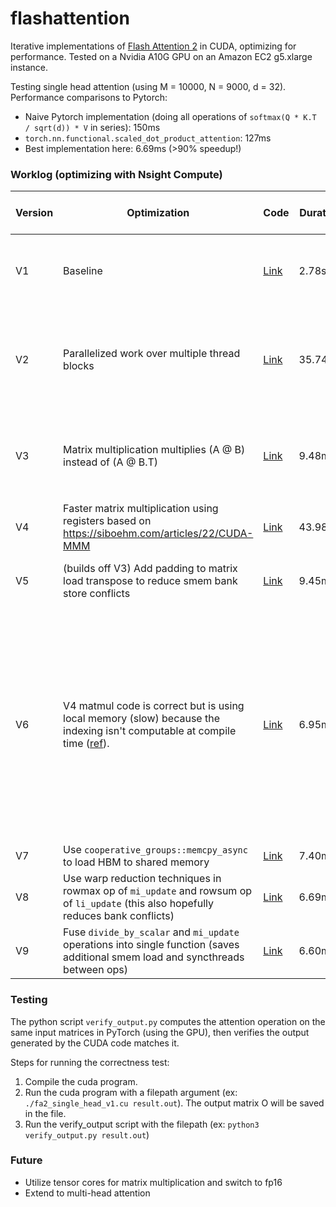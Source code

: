 # flashattention

Iterative implementations of [Flash Attention 2](https://arxiv.org/abs/2307.08691) in CUDA, optimizing for performance. Tested on a Nvidia A10G GPU on an Amazon EC2 g5.xlarge instance.

Testing single head attention (using M = 10000, N = 9000, d = 32). Performance comparisons to Pytorch:
- Naive Pytorch implementation (doing all operations of `softmax(Q * K.T / sqrt(d)) * V` in series): 150ms
- `torch.nn.functional.scaled_dot_product_attention`: 127ms
- Best implementation here: 6.69ms (>90% speedup!)

### Worklog (optimizing with Nsight Compute)

| Version | Optimization | Code | Duration | Compute Throughput % | Memory Throughput % | Notes |
| - | - | - | - | - | - | - |
| V1 | Baseline | [Link](./fa2_single_head_v1.cu) | 2.78s | 0.27% | 1.19% | Estimated speedup 98.75% since only 1 of 80 SMs being used. Compiling with `nvcc -o fa2_single_head_v1 fa2_single_head_v1.cu -lineinfo`.
| V2 | Parallelized work over multiple thread blocks | [Link](./fa2_single_head_v2.cu) | 35.74ms | 21.04% | 92.73% | Uncoalesced shared accesses est speedup 86.73%, shared load bank conflicts est speedup 78.20%, L1TEX local store access pattern est speedup 74.97%. Matrix multiplication is primary memory overhead.
| V3 | Matrix multiplication multiplies (A @ B) instead of (A @ B.T) | [Link](./fa2_single_head_v3.cu) | 9.48ms | 79.28% | 79.28% | L1TEX local store access pattern est speedup 55.43%; Memory I/O causing warp stalls. `matrix_block_load_transpose()` seems to have a big memory overhead.
| V4 | Faster matrix multiplication using registers based on https://siboehm.com/articles/22/CUDA-MMM | [Link](./fa2_single_head_v4.cu) | 43.98ms | 53.32% | 53.32% | Why is this slower than V3? Seems to be using local memory not registers.
| V5 | (builds off V3) Add padding to matrix load transpose to reduce smem bank store conflicts | [Link](./fa2_single_head_v5.cu) | 9.45ms | 79.61% | 79.61% | Matrix multiplication needs to be improved. li_update and mi_update also have excessive L1 wavefronts.
| V6 | V4 matmul code is correct but is using local memory (slow) because the indexing isn't computable at compile time ([ref](https://forums.developer.nvidia.com/t/nvcc-chooses-to-use-local-memory-while-there-is-a-lot-of-registers-it-can-use/198870)). | [Link](./fa2_single_head_v6.cu) | 6.95ms | 68.04% | 68.04% | Threads per block reduced to 512 to allow for more register space (only 64k per thread block, according to [technical specifications](https://docs.nvidia.com/cuda/cuda-c-programming-guide/index.html#features-and-technical-specifications)). However matmul is much faster so this is worth doing. New compile command: `nvcc -o fa2_single_head_v5 fa2_single_head_v5.cu -lineinfo -Xptxas -v -O3 -maxrregcount 128` to utilize as many registers as possible. Tried various blocktiling sizes (constant T), T=4 has best performance. Adding optimizations from V5 doesn't seem to help anymore - this builds off of V4.
| V7 | Use `cooperative_groups::memcpy_async` to load HBM to shared memory | [Link](./fa2_single_head_v7.cu) | 7.40ms | 63.93% | 63.93% | Async memory seems to be slower, unsure why.
| V8 | Use warp reduction techniques in rowmax op of `mi_update` and rowsum op of `li_update` (this also hopefully reduces bank conflicts) | [Link](./fa2_single_head_v8.cu) | 6.69ms | 72.99% | 72.99% | 
| V9 | Fuse `divide_by_scalar` and `mi_update` operations into single function (saves additional smem load and syncthreads between ops) | [Link](./fa2_single_head_v9.cu) | 6.60ms | 73.59% | 73.59% | 

### Testing

The python script `verify_output.py` computes the attention operation on the same input matrices in PyTorch (using the GPU), then verifies the output generated by the CUDA code matches it.

Steps for running the correctness test:
1. Compile the cuda program.
1. Run the cuda program with a filepath argument (ex: `./fa2_single_head_v1.cu result.out`). The output matrix O will be saved in the file.
2. Run the verify_output script with the filepath (ex: `python3 verify_output.py result.out`)

### Future
- Utilize tensor cores for matrix multiplication and switch to fp16
- Extend to multi-head attention
